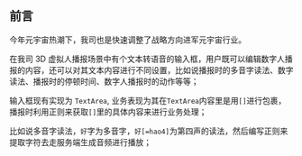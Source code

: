 ## 前言

今年元宇宙热潮下，我司也是快速调整了战略方向进军元宇宙行业。

在我司 3D 虚拟人播报场景中有个文本转语音的输入框，用户既可以编辑数字人播报的内容，还可以对其文本内容进行不同设置，比如说播报时的多音字读法、数字读法、播报时的停顿时间、数字人播报时的动作等等；

输入框现有实现为 `TextArea`, 业务表现为其在`TextArea`内容里是用`[]`进行包裹，播报时利用正则来获取`[]`里的具体内容来进行业务处理；

比如说多音字读法，`好`字为多音字，`好[=hao4]`为第四声的读法，然后编写正则来提取字符去走服务端生成音频进行播放；
